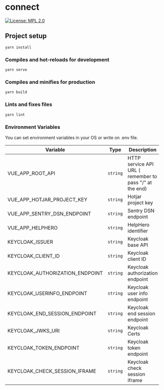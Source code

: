 # connect

[![License: MPL 2.0](https://img.shields.io/badge/License-MPL_2.0-brightgreen.svg)](https://opensource.org/licenses/MPL-2.0)

## Project setup
```
yarn install
```

### Compiles and hot-reloads for development
```
yarn serve
```

### Compiles and minifies for production
```
yarn build
```

### Lints and fixes files
```
yarn lint
```

### Environment Variables

You can set environment variables in your OS or write on .env file.

| Variable | Type | Description |
|--|--|--|
| VUE_APP_ROOT_API | `string` | HTTP service API URL ( remember to pass "/" at the end)
| VUE_APP_HOTJAR_PROJECT_KEY | `string` | Hotjar project key
| VUE_APP_SENTRY_DSN_ENDPOINT | `string` | Sentry DSN endpoint
| VUE_APP_HELPHERO | `string` | HelpHero identifier
| KEYCLOAK_ISSUER | `string` | Keycloak base API
| KEYCLOAK_CLIENT_ID | `string` | Keycloak client ID
| KEYCLOAK_AUTHORIZATION_ENDPOINT | `string` | Keycloak authorization endpoint
| KEYCLOAK_USERINFO_ENDPOINT | `string` | Keycloak user info endpoint
| KEYCLOAK_END_SESSION_ENDPOINT | `string` | Keycloak end session endpoint
| KEYCLOAK_JWKS_URI | `string` | Keycloak Certs
| KEYCLOAK_TOKEN_ENDPOINT | `string` | Keycloak token endpoint
| KEYCLOAK_CHECK_SESSION_IFRAME | `string` | Keycloak check session iframe
